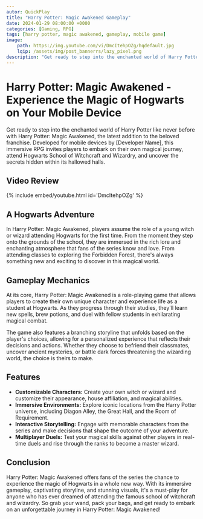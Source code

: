 ```yaml
---
autor: QuickPlay
title: "Harry Potter: Magic Awakened Gameplay"
date: 2024-01-29 08:00:00 +0000
categories: [Gaming, RPG]
tags: [harry potter, magic awakened, gameplay, mobile game]
image: 
    path: https://img.youtube.com/vi/DmcItehpOZg/hqdefault.jpg
    lqip: /assets/img/post_bannerrs/lazy_pixel.png
description: "Get ready to step into the enchanted world of Harry Potter like never before with Harry Potter: Magic Awakened, the latest addition to the beloved franchise. Developed for mobile devices by [Developer Name], this immersive RPG invites players to embark on their own magical journey, attend Hogwarts School of Witchcraft and Wizardry, and uncover the secrets hidden within its hallowed halls."
---
```


# Harry Potter: Magic Awakened - Experience the Magic of Hogwarts on Your Mobile Device

Get ready to step into the enchanted world of Harry Potter like never before with Harry Potter: Magic Awakened, the latest addition to the beloved franchise. Developed for mobile devices by [Developer Name], this immersive RPG invites players to embark on their own magical journey, attend Hogwarts School of Witchcraft and Wizardry, and uncover the secrets hidden within its hallowed halls.

## Video Review

{% include embed/youtube.html id='DmcItehpOZg' %}

## A Hogwarts Adventure

In Harry Potter: Magic Awakened, players assume the role of a young witch or wizard attending Hogwarts for the first time. From the moment they step onto the grounds of the school, they are immersed in the rich lore and enchanting atmosphere that fans of the series know and love. From attending classes to exploring the Forbidden Forest, there's always something new and exciting to discover in this magical world.

## Gameplay Mechanics

At its core, Harry Potter: Magic Awakened is a role-playing game that allows players to create their own unique character and experience life as a student at Hogwarts. As they progress through their studies, they'll learn new spells, brew potions, and duel with fellow students in exhilarating magical combat.

The game also features a branching storyline that unfolds based on the player's choices, allowing for a personalized experience that reflects their decisions and actions. Whether they choose to befriend their classmates, uncover ancient mysteries, or battle dark forces threatening the wizarding world, the choice is theirs to make.

## Features

- **Customizable Characters:** Create your own witch or wizard and customize their appearance, house affiliation, and magical abilities.
- **Immersive Environments:** Explore iconic locations from the Harry Potter universe, including Diagon Alley, the Great Hall, and the Room of Requirement.
- **Interactive Storytelling:** Engage with memorable characters from the series and make decisions that shape the outcome of your adventure.
- **Multiplayer Duels:** Test your magical skills against other players in real-time duels and rise through the ranks to become a master wizard.

## Conclusion

Harry Potter: Magic Awakened offers fans of the series the chance to experience the magic of Hogwarts in a whole new way. With its immersive gameplay, captivating storyline, and stunning visuals, it's a must-play for anyone who has ever dreamed of attending the famous school of witchcraft and wizardry. So grab your wand, pack your bags, and get ready to embark on an unforgettable journey in Harry Potter: Magic Awakened!

